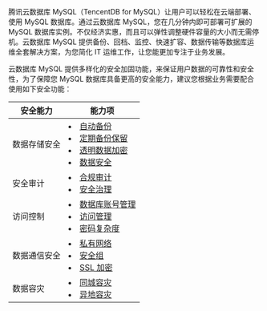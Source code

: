 腾讯云数据库 MySQL（TencentDB for MySQL）让用户可以轻松在云端部署、使用 MySQL 数据库。通过云数据库 MySQL，您在几分钟内即可部署可扩展的 MySQL 数据库实例。不仅经济实惠，而且可以弹性调整硬件容量的大小而无需停机。云数据库 MySQL 提供备份、回档、监控、快速扩容、数据传输等数据库运维全套解决方案，为您简化 IT 运维工作，让您能更加专注于业务发展。

云数据库 MySQL 提供多样化的安全加固功能，来保证用户数据的可靠性和安全性，为了保障您 MySQL 数据库具备更高的安全能力，建议您根据业务需要配合使用如下安全功能：

| 安全能力 | 能力项 | 
|---------|---------|
| 数据存储安全 | <li><a href="https://cloud.tencent.com/document/product/236/42033" target="_blank">自动备份</a></li><li><a href="https://cloud.tencent.com/document/product/236/42033" target="_blank">定期备份保留</a></li><li><a href="https://cloud.tencent.com/document/product/236/42033" target="_blank">透明数据加密</a></li><li><a href="https://cloud.tencent.com/document/product/236/42033" target="_blank">数据安全</a></li> | 
| 安全审计 | <li><a href="https://cloud.tencent.com/document/product/236/42034" target="_blank">合规审计</a></li><li><a href="https://cloud.tencent.com/document/product/236/42034" target="_blank">安全治理</a></li> | 
| 访问控制 | <li><a href="https://cloud.tencent.com/document/product/236/42035" target="_blank">数据库账号管理</a></li><li><a href="https://cloud.tencent.com/document/product/236/42035" target="_blank">访问管理</a></li><li><a href="https://cloud.tencent.com/document/product/236/42035" target="_blank">密码复杂度</a></li> | 
| 数据通信安全 | <li><a href="https://cloud.tencent.com/document/product/236/42036" target="_blank">私有网络</a></li><li><a href="https://cloud.tencent.com/document/product/236/42036" target="_blank">安全组</a></li><li><a href="" target="_blank">SSL 加密</a></li> | 
| 数据容灾 | <li><a href="https://cloud.tencent.com/document/product/236/42037" target="_blank">同城容灾</a></li><li><a href="https://cloud.tencent.com/document/product/236/42037" target="_blank">异地容灾</a></li> | 

